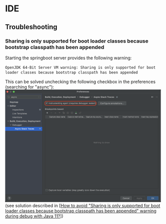 # IDE

## Troubleshooting

### Sharing is only supported for boot loader classes because bootstrap classpath has been appended
Starting the springboot server provides the following warning:
```
OpenJDK 64-Bit Server VM warning: Sharing is only supported for boot loader classes because bootstrap classpath has been appended
```

This can be solved unchecking the following checkbox in the preferences (searching for "async"):
![Sharing Warning][Sharing-Warning]
(see solution described in [[How to avoid "Sharing is only supported for boot loader classes because bootstrap classpath has been appended" warning during debug with Java 11?][Sharing-Warning-StackOverflow]])

[Sharing-Warning-StackOverflow]: (https://stackoverflow.com/questions/54205486/how-to-avoid-sharing-is-only-supported-for-boot-loader-classes-because-bootstra)
[Sharing-Warning]: warn-vm-sharing.png "Sharing Warning"

